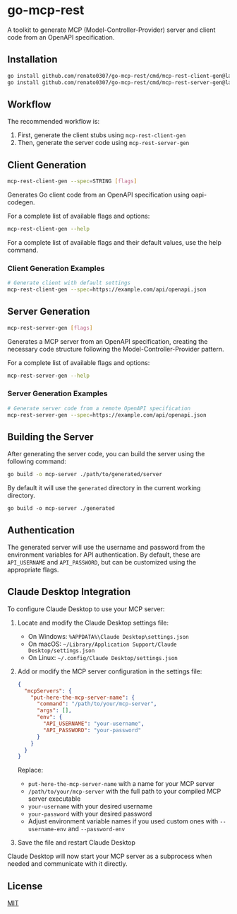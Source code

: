 # go-mcp-rest

A toolkit to generate MCP (Model-Controller-Provider) server and client code from an OpenAPI specification.

## Installation

```bash
go install github.com/renato0307/go-mcp-rest/cmd/mcp-rest-client-gen@latest
go install github.com/renato0307/go-mcp-rest/cmd/mcp-rest-server-gen@latest
```

## Workflow

The recommended workflow is:

1. First, generate the client stubs using `mcp-rest-client-gen`
2. Then, generate the server code using `mcp-rest-server-gen`

## Client Generation

```bash
mcp-rest-client-gen --spec=STRING [flags]
```

Generates Go client code from an OpenAPI specification using oapi-codegen.

For a complete list of available flags and options:

```bash
mcp-rest-client-gen --help
```

For a complete list of available flags and their default values, use the help command.

### Client Generation Examples

```bash
# Generate client with default settings
mcp-rest-client-gen --spec=https://example.com/api/openapi.json

```

## Server Generation

```bash
mcp-rest-server-gen [flags]
```

Generates a MCP server from an OpenAPI specification, creating the necessary code structure following the Model-Controller-Provider pattern.

For a complete list of available flags and options:

```bash
mcp-rest-server-gen --help
```

### Server Generation Examples

```bash
# Generate server code from a remote OpenAPI specification
mcp-rest-server-gen --spec=https://example.com/api/openapi.json
```

## Building the Server

After generating the server code, you can build the server using the following command:

```bash
go build -o mcp-server ./path/to/generated/server
```

By default it will use the `generated` directory in the current working directory. 

```
go build -o mcp-server ./generated
```

## Authentication

The generated server will use the username and password from the environment variables for API authentication. By default, these are `API_USERNAME` and `API_PASSWORD`, but can be customized using the appropriate flags.

## Claude Desktop Integration

To configure Claude Desktop to use your MCP server:

1. Locate and modify the Claude Desktop settings file:
   - On Windows: `%APPDATA%\Claude Desktop\settings.json`
   - On macOS: `~/Library/Application Support/Claude Desktop/settings.json`
   - On Linux: `~/.config/Claude Desktop/settings.json`

2. Add or modify the MCP server configuration in the settings file:
   ```json
   {
     "mcpServers": {
       "put-here-the-mcp-server-name": {
         "command": "/path/to/your/mcp-server",
         "args": [],
         "env": {
           "API_USERNAME": "your-username",
           "API_PASSWORD": "your-password"
         }
       }
     }
   }
   ```

   Replace:
    - `put-here-the-mcp-server-name` with a name for your MCP server
   - `/path/to/your/mcp-server` with the full path to your compiled MCP server executable
   - `your-username` with your desired username
   - `your-password` with your desired password
   - Adjust environment variable names if you used custom ones with `--username-env` and `--password-env`

3. Save the file and restart Claude Desktop

Claude Desktop will now start your MCP server as a subprocess when needed and communicate with it directly.

## License

[MIT](LICENSE)